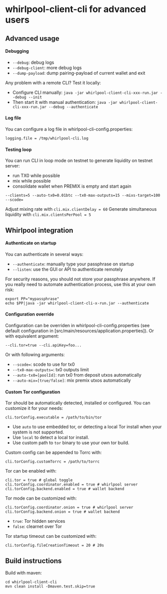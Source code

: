 # whirlpool-client-cli for advanced users


## Advanced usage

#### Debugging
- ```--debug```: debug logs
- ```--debug-client```: more debug logs
- ```--dump-payload```: dump pairing-payload of current wallet and exit

Any problem with a remote CLI? Test it locally:
- Configure CLI manually: ```java -jar whirlpool-client-cli-xxx-run.jar --debug --init```
- Then start it with manual authentication: ```java -jar whirlpool-client-cli-xxx-run.jar --debug --authenticate```

#### Log file
You can configure a log file in whirlpool-cli-config.properties:
```
logging.file = /tmp/whirlpool-cli.log
```

#### Testing loop
You can run CLI in loop mode on testnet to generate liquidity on testnet server:
- run TX0 while possible
- mix while possible
- consolidate wallet when PREMIX is empty and start again
```
--clients=5 --auto-tx0=0.01btc --tx0-max-outputs=15 --mixs-target=100 --scode=
```

Adjust mixing rate with ```cli.mix.clientDelay = 60```
Generate simultaneous liquidity with ```cli.mix.clientsPerPool = 5```



## Whirlpool integration


#### Authenticate on startup
You can authenticate in several ways:
- ```--authenticate```: manually type your passphrase on startup
- ```--listen```: use the GUI or API to authenticate remotely


For security reasons, you should not store your passphrase anywhere. If you really need to automate authentication process, use this at your own risk:
```
export PP="mypassphrase"
echo $PP|java -jar whirlpool-client-cli-x-run.jar --authenticate
```


#### Configuration override
Configuration can be overriden in whirlpool-cli-config.properties (see default configuration in [src/main/resources/application.properties]).
Or with equivalent argument:
```
--cli.tor=true --cli.apiKey=foo...
```

Or with following arguments:
- ```--scode=```: scode to use for tx0
- ```--tx0-max-outputs=```: tx0 outputs limit
- ```--auto-tx0=[poolId]```: run tx0 from deposit utxos automatically
- ```--auto-mix=[true/false]```: mix premix utxos automatically


#### Custom Tor configuration
Tor should be automatically detected, installed or configured. You can customize it for your needs:
```
cli.torConfig.executable = /path/to/bin/tor
```
- Use `auto` to use embedded tor, or detecting a local Tor install when your system is not supported.
- Use `local` to detect a local tor install.
- Use custom path to `tor` binary to use your own tor build.

Custom config can be appended to Torrc with:
```
cli.torConfig.customTorrc = /path/to/torrc
```

Tor can be enabled with:
```
cli.tor = true # global toggle
cli.torConfig.coordinator.enabled = true # whirlpool server
cli.torConfig.backend.enabled = true # wallet backend
```

Tor mode can be customized with:
```
cli.torConfig.coordinator.onion = true # whirlpool server
cli.torConfig.backend.onion = true # wallet backend
```
- `true`: Tor hidden services 
- `false`: clearnet over Tor

Tor startup timeout can be customized with:
```
cli.torConfig.fileCreationTimeout = 20 # 20s
```

## Build instructions
Build with maven:

```
cd whirlpool-client-cli
mvn clean install -Dmaven.test.skip=true
```